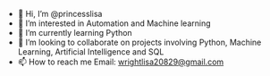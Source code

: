 - 👋 Hi, I’m @princesslisa
- 👀 I’m interested in Automation and Machine learning
- 🌱 I’m currently learning Python
- 💞️ I’m looking to collaborate on projects involving Python, Machine Learning, Artificial Intelligence and SQL
- 📫 How to reach me  Email: wrightlisa20829@gmail.com

<!---
princesslisa/princesslisa is a ✨ special ✨ repository because its `README.md` (this file) appears on your GitHub profile.
You can click the Preview link to take a look at your changes.
--->

